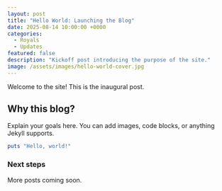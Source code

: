 ```yaml
---
layout: post
title: "Hello World: Launching the Blog"
date: 2025-08-14 10:00:00 +0000
categories:
  - Royals
  - Updates
featured: false
description: "Kickoff post introducing the purpose of the site."
image: /assets/images/hello-world-cover.jpg
---
```


Welcome to the site! This is the inaugural post.

## Why this blog?

Explain your goals here. You can add images, code blocks, or anything Jekyll supports.

```ruby
puts "Hello, world!"
```

### Next steps

More posts coming soon.
